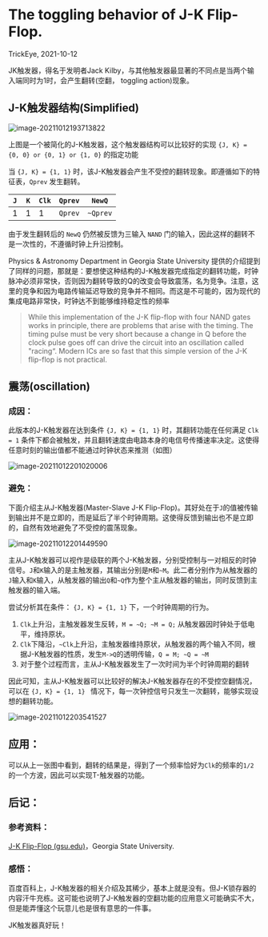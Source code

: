 # The toggling behavior of J-K Flip-Flop.

TrickEye, 2021-10-12

JK触发器，得名于发明者Jack Kilby，与其他触发器最显著的不同点是当两个输入端同时为1时，会产生翻转(空翻， toggling action)现象。

## J-K触发器结构(Simplified)

![image-20211012193713822](C:\Users\TrickEye\AppData\Roaming\Typora\typora-user-images\image-20211012193713822.png)

上图是一个被简化的J-K触发器，这个触发器结构可以比较好的实现 `{J, K} = {0, 0} or {0, 1} or {1, 0}` 的指定功能

当 `{J, K} = {1, 1}` 时，该J-K触发器会产生不受控的翻转现象。即遵循如下的特征表，`Qprev` 发生翻转。

| `J`  | `K`  | `Clk` | `Qprev` | `NewQ`   |
| ---- | ---- | ----- | ------- | -------- |
| 1    | 1    | 1     | `Qprev` | `~Qprev` |

由于发生翻转后的 `NewQ` 仍然被反馈为三输入 `NAND` 门的输入，因此这样的翻转不是一次性的，不遵循时钟上升沿控制。

Physics & Astronomy Department in Georgia State University 提供的介绍提到了同样的问题，那就是：要想使这种结构的J-K触发器完成指定的翻转功能，时钟脉冲必须非常快，否则因为翻转导致的Q的改变会导致震荡，名为竞争。注意，这里的竞争和因为电路传输延迟导致的竞争并不相同。而这是不可能的，因为现代的集成电路非常快，时钟达不到能够维持稳定性的频率

> While this implementation of the J-K flip-flop with four NAND gates works in principle, there are problems that arise with the timing. The timing pulse must be very short because a change in Q before the clock pulse goes off can drive the circuit into an oscillation called "racing“. Modern ICs are so fast that this simple version of the J-K flip-flop is not practical.

## 震荡(oscillation)

### 成因：

此版本的J-K触发器在达到条件 `{J, K} = {1, 1}` 时，其翻转功能在任何满足 `Clk = 1` 条件下都会被触发，并且翻转速度由电路本身的电信号传播速率决定。这使得任意时刻的输出值都不能通过时钟状态来推测（如图）

![image-20211012201020006](C:\Users\TrickEye\AppData\Roaming\Typora\typora-user-images\image-20211012201020006.png)

### 避免：

下面介绍主从J-K触发器(Master-Slave J-K Flip-Flop)。其好处在于`J`的值被传输到输出并不是立即的，而是延后了半个时钟周期。这使得反馈到输出也不是立即的，自然有效地避免了不受控的震荡现象。

![image-20211012201449590](C:\Users\TrickEye\AppData\Roaming\Typora\typora-user-images\image-20211012201449590.png)

主从J-K触发器可以视作是级联的两个J-K触发器，分别受控制与一对相反的时钟信号。`J`和`K`输入的是主触发器，其输出分别是`M`和`~M`。此二者分别作为从触发器的`J`输入和`K`输入，从触发器的输出`Q`和`~Q`作为整个主从触发器的输出，同时反馈到主触发器的输入端。

尝试分析其在条件： `{J, K} = {1, 1}` 下，一个时钟周期的行为。

1. `Clk`上升沿，主触发器发生反转，`M = ~Q; ~M = Q;` 从触发器因时钟处于低电平，维持原状。
2. `Clk`下降沿，`~Clk`上升沿，主触发器维持原状，从触发器的两个输入不同，根据J-K触发器的性质，发生`M->Q`的透明传输，`Q = M; ~Q = ~M`
3. 对于整个过程而言，主从J-K触发器发生了一次时间为半个时钟周期的翻转

因此可知，主从J-K触发器可以比较好的解决J-K触发器存在的不受控空翻情况，可以在 `{J, K} = {1, 1} ` 情况下，每一次钟控信号只发生一次翻转，能够实现设想的翻转功能。

![image-20211012203541527](C:\Users\TrickEye\AppData\Roaming\Typora\typora-user-images\image-20211012203541527.png)

## 应用：

可以从上一张图中看到，翻转的结果是，得到了一个频率恰好为`Clk`的频率的`1/2`的一个方波，因此可以实现T-触发器的功能。

## 后记：

### 参考资料：

[J-K Flip-Flop (gsu.edu)](http://hyperphysics.phy-astr.gsu.edu/hbase/Electronic/jkflipflop.html#c3)，Georgia State University.

### 感悟：

百度百科上，J-K触发器的相关介绍及其稀少，基本上就是没有。但J-K锁存器的内容汗牛充栋。这可能也说明了J-K触发器的空翻功能的应用意义可能确实不大，但是能弄懂这个玩意儿也是很有意思的一件事。

JK触发器真好玩！





